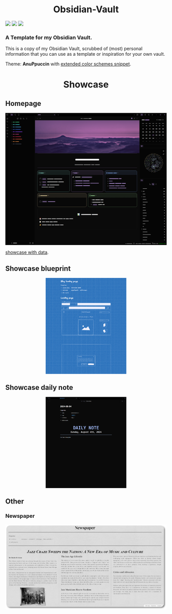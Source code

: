 <h1 align="center">Obsidian-Vault</h1>

![](https://img.shields.io/github/release-date/stormyark/Obsidian-Vault) ![](https://img.shields.io/github/license/stormyark/Obsidian-Vault) ![](https://visitor-badge.laobi.icu/badge?page_id=stormyark.Obsidian-Vault")

### A Template for my Obsidian Vault.

This is a copy of my Obsidian Vault, scrubbed of (most) personal information that you can use as a template or inspiration for your own vault.

Theme: **AnuPpuccin** with [extended color schemes snippet](./.obsidian/snippets/extended-colorschemes.css).

<h1 align="center">Showcase</h1>

## Homepage
<div
    align="center">
    <a href="./Vault/01%20-%20stormy/Home.md" target="_blank">
        <img src="./Vault/showcase/showcase_v7.png" align="center" border="solid" border-radius=6px>
    </a>
</div>

[showcase with data](./Vault/showcase/showcase_v6.png).

## Showcase blueprint
<div
    align="center">
    <a href="./.obsidian/snippets/custom-background.css" target="_blank">
        <img src="./Vault/showcase/showcase_blueprint.png" width="50%" align="center" border="solid" border-radius=6px>
    </a>
</div>

## Showcase daily note
<div
    align="center">
    <a href="./.obsidian/snippets/daily-note-theme.css" target="_blank">
        <img src="./Vault/showcase/showcase_daily_v2.png" width="50%" align="center" border="solid" border-radius=6px>
    </a>
</div>

## Other
### Newspaper
![newspaper](./Vault/showcase/newspaper.png)
